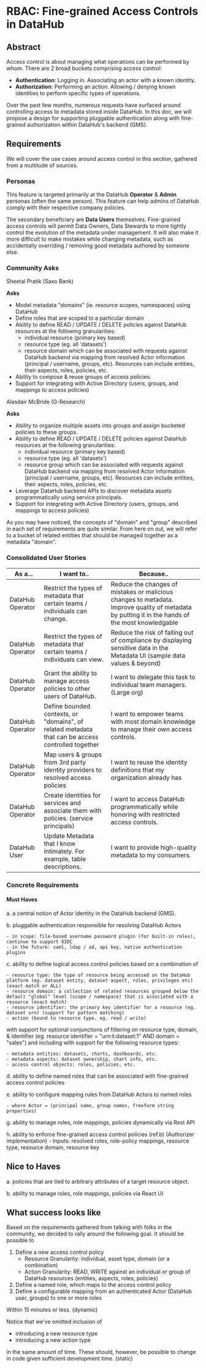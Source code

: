 # RBAC: Fine-grained Access Controls in DataHub 

## Abstract

Access control is about managing what operations can be performed by whom. There are 2 broad buckets comprising access control:

- **Authentication**: Logging in. Associating an actor with a known identity.
- **Authorization**: Performing an action. Allowing / denying known identities to perform specific types of operations.

Over the past few months, numerous requests have surfaced around controlling access to metadata stored inside DataHub. 
In this doc, we will propose a design for supporting pluggable authentication along with fine-grained authorization within DataHub's backend (GMS).

## Requirements

We will cover the use cases around access control in this section, gathered from a multitude of sources.

### Personas

This feature is targeted primarily at the DataHub **Operator** & **Admin** personas (often the same person). This feature can help admins of DataHub comply with their respective company policies.

The secondary beneficiary are **Data Users** themselves. Fine-grained access controls will permit Data Owners, Data Stewards to more tightly control the evolution of the metadata under management. It will also make it more difficult to make mistakes while changing metadata, such as accidentally overriding / removing good metadata authored by someone else.

### Community Asks

Sheetal Pratik (Saxo Bank)

**Asks**

- Model metadata "domains" (ie. resource scopes, namespaces) using DataHub
- Define roles that are scoped to a particular domain 
- Ability to define READ / UPDATE / DELETE policies against DataHub resources at the following granularities: 
    - individual resource (primary key based)
    - resource type (eg. all 'datasets')
    - resource domain 
    which can be associated with requests against DataHub backend via mapping from resolved Actor information (principal / username, groups, etc). 
    Resources can include entities, their aspects, roles, policies, etc. 
- Ability to compose & reuse groups of access policies.  
- Support for integrating with Active Directory (users, groups, and mappings to access policies)

Alasdair McBride (G-Research)

**Asks**

- Ability to organize multiple assets into groups and assign bucketed policies to these groups. 
- Ability to define READ / UPDATE / DELETE policies against DataHub resources at the following granularities:
    - individual resource (primary key based)
    - resource type (eg. all 'datasets')
    - resource group 
      which can be associated with requests against DataHub backend via mapping from resolved Actor information (principal / username, groups, etc).
      Resources can include entities, their aspects, roles, policies, etc.
- Leverage DataHub backend APIs to discover metadata assets programmatically using service principals. 
- Support for integrating with Active Directory (users, groups, and mappings to access policies)


As you may have noticed, the concepts of "domain" and "group" described in each set of requirements are quite similar. From here
on out, we will refer to a bucket of related entities that should be managed together as a metadata "domain".

### Consolidated User Stories

|As a...          |I want to..                                                                                         |Because..                                                                                                                                       |
|-----------------|----------------------------------------------------------------------------------------------------|------------------------------------------------------------------------------------------------------------------------------------------------|
|DataHub Operator |Restrict the types of metadata that certain teams / individuals can change.                         |Reduce the changes of mistakes or malicious changes to metadata. Improve quality of metadata by putting it in the hands of the most knowledgable|
|DataHub Operator |Restrict the types of metadata that certain teams / individuals can view.                           |Reduce the risk of falling out of compliance by displaying sensitive data in the Metadata UI (sample data values & beyond)                      |
|DataHub Operator |Grant the ability to manage access policies to other users of DataHub.                              |I want to delegate this task to individual team managers. (Large org)                                                                           |
|DataHub Operator |Define bounded contexts, or "domains", of related metadata that can be access controlled together   |I want to empower teams with most domain knowledge to manage their own access controls.                                                         |
|DataHub Operator |Map users & groups from 3rd party identity providers to resolved access policies                    |I want to reuse the identity definitions that my organization already has                                                                       |
|DataHub Operator |Create identities for services and associate them with policies. (service principals)               |I want to access DataHub programmatically while honoring with restricted access controls.                                                       |
|DataHub User     |Update Metadata that I know intimately. For example, table descriptions.                            |I want to provide high-quality metadata to my consumers.                                                                                        |


### Concrete Requirements


#### Must Haves

a. a central notion of Actor identity in the DataHub backend (GMS).

b. pluggable authentication responsible for resolving DataHub Actors 
    
    - in scope: file-based username password plugin (for built-in roles), continue to support OIDC 
    - in the future: saml, ldap / ad, api key, native authentication plugins

c. ability to define logical access control policies based on a combination of

    - resource type: the type of resource being accessed on the DataHub platform (eg. dataset entity, dataset aspect, roles, privileges etc) (exact match or ALL)
    - resource domain: a collection of related resources grouped below the default "global" level (scope / namespace) that is associated with a resource (exact match)
    - resource identifier: the primary key identifier for a resource (eg. dataset urn) (support for pattern matching)
    - action (bound to resource type. eg. read / write) 

with support for optional conjunctions of filtering on resource type, domain, & identifier (eg. resource identifier = "urn:li:dataset:1" AND domain = "sales") 
and including with support for the following resource types:

    - metadata entities: datasets, charts, dashboards, etc. 
    - metadata aspects: dataset ownership, chart info, etc. 
    - access control objects: roles, policies, etc.

d. ability to define named roles that can be associated with fine-grained access control policies

e. ability to configure mapping rules from DataHub Actors to named roles
    
    - where Actor = (principal name, group names, freeform string properties) 

g. ability to manage roles, role mappings, policies dynamically via Rest API

h. ability to enforce fine-grained access control policies (ref.b) (Authorizer implementation)
    - Inputs: resolved roles, role-policy mappings, resource type, resource domain, resource key

## Nice to Haves

a. policies that are tied to arbitrary attributes of a target resource object.

b. ability to manage roles, role mappings, policies via React UI

## What success looks like

Based on the requirements gathered from talking with folks in the community, we decided to rally around the following goal. It should be possible to 

1. Define a new access control policy 
    - Resource Granularity: individual, asset type, domain (or a combination)
    - Action Granularity: READ, WRITE
    against an individual or group of DataHub resources (entities, aspects, roles, policies)
2. Define a named role, which maps to the access control policy
3. Define a configurable mapping from an authenticated Actor (DataHub user, groups) to one or more roles

Within 15 minutes or less. (dynamic)

Notice that we've omitted inclusion of

- introducing a new resource type
- introducing a new action type 

in the same amount of time. These should, however, be possible to change in code given sufficient development time. (static)
  